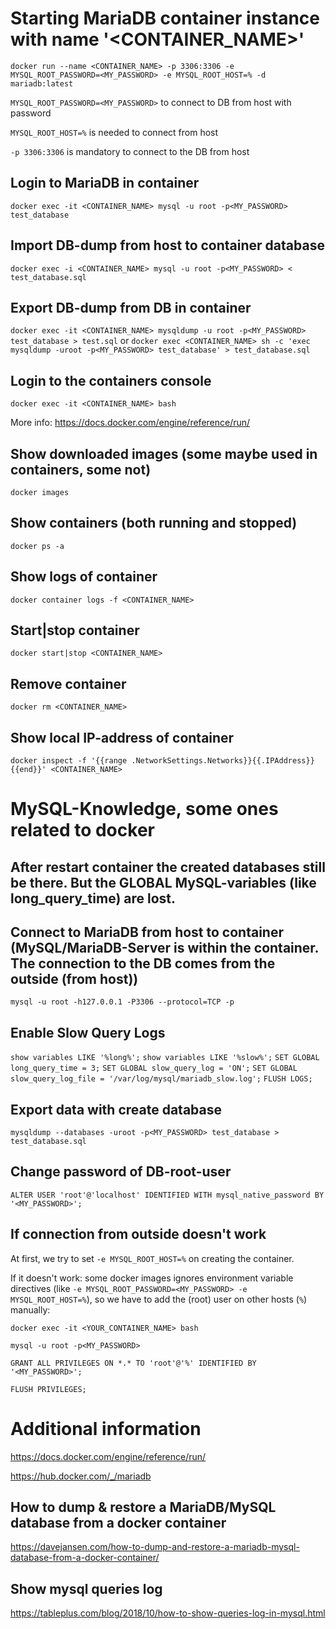 
# Starting MariaDB container instance with name '<CONTAINER_NAME>'

```docker run --name <CONTAINER_NAME> -p 3306:3306 -e MYSQL_ROOT_PASSWORD=<MY_PASSWORD> -e MYSQL_ROOT_HOST=% -d mariadb:latest```

```MYSQL_ROOT_PASSWORD=<MY_PASSWORD>```
to connect to DB from host with password

```MYSQL_ROOT_HOST=%```
is needed to connect from host

```-p 3306:3306```
is mandatory to connect to the DB from host

## Login to MariaDB in container
```docker exec -it <CONTAINER_NAME> mysql -u root -p<MY_PASSWORD> test_database```


## Import DB-dump from host to container database
```docker exec -i <CONTAINER_NAME> mysql -u root -p<MY_PASSWORD> < test_database.sql```

## Export DB-dump from DB in container
```docker exec -it <CONTAINER_NAME> mysqldump -u root -p<MY_PASSWORD> test_database > test.sql```
or
```docker exec <CONTAINER_NAME> sh -c 'exec mysqldump -uroot -p<MY_PASSWORD> test_database' > test_database.sql```

## Login to the containers console
```docker exec -it <CONTAINER_NAME> bash```

More info: https://docs.docker.com/engine/reference/run/

## Show downloaded images (some maybe used in containers, some not)
```docker images```

## Show containers (both running and stopped)
```docker ps -a```

## Show logs of container
```docker container logs -f <CONTAINER_NAME>```

## Start|stop container
```docker start|stop <CONTAINER_NAME>```

## Remove container
```docker rm <CONTAINER_NAME>```

## Show local IP-address of container
```docker inspect -f '{{range .NetworkSettings.Networks}}{{.IPAddress}}{{end}}' <CONTAINER_NAME>```



# MySQL-Knowledge, some ones related to docker

## After restart container the created databases still be there. But the GLOBAL MySQL-variables (like long_query_time) are lost.

## Connect to MariaDB from host to container (MySQL/MariaDB-Server is within the container. The connection to the DB comes from the outside (from host))
```mysql -u root -h127.0.0.1 -P3306 --protocol=TCP -p```

## Enable Slow Query Logs
```show variables LIKE '%long%';```
```show variables LIKE '%slow%';```
```SET GLOBAL long_query_time = 3;```
```SET GLOBAL slow_query_log = 'ON';```
```SET GLOBAL slow_query_log_file = '/var/log/mysql/mariadb_slow.log';```
```FLUSH LOGS;```


## Export data with create database
```mysqldump --databases -uroot -p<MY_PASSWORD> test_database > test_database.sql```

## Change password of DB-root-user
```ALTER USER 'root'@'localhost' IDENTIFIED WITH mysql_native_password BY '<MY_PASSWORD>';```

## If connection from outside doesn't work
At first, we try to set ```-e MYSQL_ROOT_HOST=%``` on creating the container.

If it doesn't work: some docker images ignores environment variable directives (like ```-e MYSQL_ROOT_PASSWORD=<MY_PASSWORD> -e MYSQL_ROOT_HOST=%```), so we have to add the (root) user on other hosts (```%```) manually:

```docker exec -it <YOUR_CONTAINER_NAME> bash```

```mysql -u root -p<MY_PASSWORD>```

```GRANT ALL PRIVILEGES ON *.* TO 'root'@'%' IDENTIFIED BY '<MY_PASSWORD>';```

```FLUSH PRIVILEGES;```

# Additional information

https://docs.docker.com/engine/reference/run/

https://hub.docker.com/_/mariadb

## How to dump & restore a MariaDB/MySQL database from a docker container
https://davejansen.com/how-to-dump-and-restore-a-mariadb-mysql-database-from-a-docker-container/

## Show mysql queries log 
https://tableplus.com/blog/2018/10/how-to-show-queries-log-in-mysql.html

